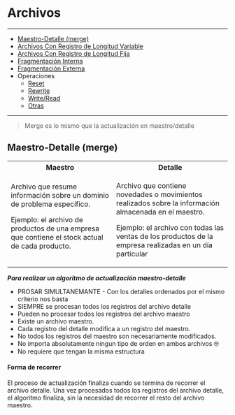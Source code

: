 # Archivos

---



- [Maestro-Detalle (merge)](#maestro-detalle-merge)
- [Archivos Con Registro de Longitud Variable]()
- [Archivos Con Registro de Longitud Fija]()
- [Fragmentación Interna]()
- [Fragmentación Externa]()
- Operaciones
    - [Reset]()
    - [Rewrite]()
    - [Write/Read]()
    - [Otras]()

---

> Merge es lo mismo que la actualización en maestro/detalle

## Maestro-Detalle (merge)

<table>
<tr>
<th>Maestro</th>
<th>Detalle</th>

</tr>
<tr>
<td>
Archivo que resume información sobre un dominio de problema específico. 


Ejemplo: el archivo de productos de una empresa que contiene el stock actual de cada producto.
</td>
<td>

Archivo que contiene novedades o movimientos realizados sobre la información almacenada en el maestro. 

Ejemplo: el archivo con todas las ventas de los productos de la empresa realizadas en un día particular
</td>
</tr>

</table>


***Para realizar un algoritmo de actualización maestro-detalle***


- PROSAR SIMULTANEMANTE - Con los detalles ordenados por el mismo criterio nos basta
- SIEMPRE se procesan todos los registros del archivo detalle
- Pueden no procesar todos los registros del archivo maestro
- Existe un archivo maestro.
- Cada registro del detalle modifica a un registro del maestro.
- No todos los registros del maestro son necesariamente modificados.
- No importa absolutamente ningun tipo de orden en ambos archivos 🤓
- No requiere que tengan la misma estructura


#### Forma de recorrer
El proceso de actualización finaliza cuando se termina de recorrer el  archivo detalle. Una vez procesados todos los registros del archivo  detalle, el algoritmo finaliza, sin la necesidad de recorrer el resto del  archivo maestro.

